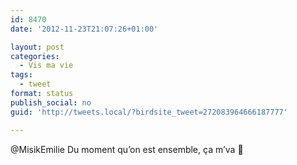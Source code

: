 ```yaml
---
id: 8470
date: '2012-11-23T21:07:26+01:00'

layout: post
categories:
  - Vis ma vie
tags:
  - tweet
format: status
publish_social: no
guid: 'http://tweets.local/?birdsite_tweet=272083964666187777'

---
```


@MisikEmilie Du moment qu’on est ensemble, ça m’va 🙂